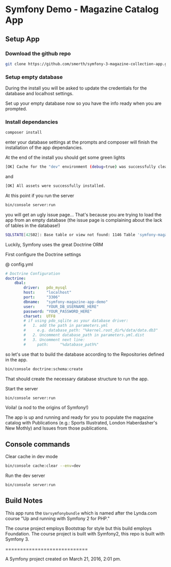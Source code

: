 # Symfony Demo - Magazine Catalog App

## Setup App

### Download the github repo

```bash
git clone https://github.com/smerth/symfony-3-magazine-collection-app.git
```

### Setup empty database

During the install you will be asked to update the credentials for the database and localhost settings.

Set up your empty database now so you have the info ready when you are prompted.

### Install dependancies

```bash
composer install
```

enter your database settings at the prompts and composer will finish the installation of the app dependancies.

At the end of the install you should get some green lights

```bash
[OK] Cache for the "dev" environment (debug=true) was successfully cleared.
```

and 

```bash
[OK] All assets were successfully installed.
```

At this point if you run the server

```bash
bin/console server:run
```

you will get an ugly issue page…  That's because you are trying to load the app from an empty database (the issue page is complaining about the lack of tables in the database!)

```bash
SQLSTATE[42S02]: Base table or view not found: 1146 Table 'symfony-magazine-app-demo.issues' doesn't exist
```

Luckily, Symfony uses the great Doctrine ORM



First configure the Doctrine settings

@ config.yml

```yaml
# Doctrine Configuration
doctrine:
    dbal:
        driver:   pdo_mysql
        host:     "localhost"
        port:     "3306"
        dbname:   "symfony-magazine-app-demo"
        user:     "YOUR_DB_USERNAME_HERE"
        password: "YOUR_PASSWORD_HERE"
        charset:  UTF8
        # if using pdo_sqlite as your database driver:
        #   1. add the path in parameters.yml
        #     e.g. database_path: "%kernel.root_dir%/data/data.db3"
        #   2. Uncomment database_path in parameters.yml.dist
        #   3. Uncomment next line:
        #     path:     "%database_path%"
```



 so let's use that to build the database according to the Repositories defined in the app.





```bash
bin/console doctrine:schema:create
```

That should create the necessary database structure to run the app.

Start the server

```bash
bin/console server:run
```

Voila! (a nod to  the origins of Symfony!) 

The app is up and running and ready for you to populate the magazine catalog with Publications (e.g.: Sports Illustrated, London Haberdasher's New Mothly) and Issues from those publications.

## Console commands

Clear cache in dev mode

```bash
bin/console cache:clear --env=dev
```

Run the dev server

```bash
bin/console server:run
```



## Build Notes

This app runs the ```Uarsymfonybundle``` which is named after the Lynda.com course "Up and running with Symfony 2 for PHP."

The course project employs Bootstrap for style but this build employs Foundation.   The course project is built with Symfony2, this repo is built with Symfony 3.



============================

A Symfony project created on March 21, 2016, 2:01 pm.


